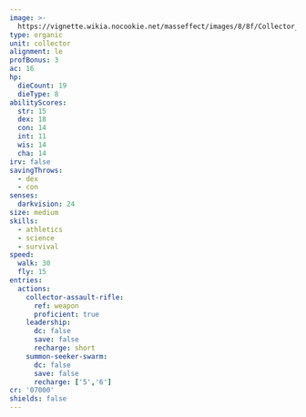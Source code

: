 ```yaml
---
image: >-
  https://vignette.wikia.nocookie.net/masseffect/images/8/8f/Collector_CapME3.jpg/revision/latest/scale-to-width-down/335?cb=20121201212047
type: organic
unit: collector
alignment: le
profBonus: 3
ac: 16
hp:
  dieCount: 19
  dieType: 8
abilityScores:
  str: 15
  dex: 18
  con: 14
  int: 11
  wis: 14
  cha: 14
irv: false
savingThrows:
  - dex
  - con
senses:
  darkvision: 24
size: medium
skills:
  - athletics
  - science
  - survival
speed:
  walk: 30
  fly: 15
entries:
  actions:
    collector-assault-rifle:
      ref: weapon
      proficient: true
    leadership:
      dc: false
      save: false
      recharge: short
    summon-seeker-swarm:
      dc: false
      save: false
      recharge: ['5','6']
cr: '07000'
shields: false
---
```


